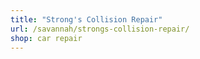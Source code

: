 ```yaml
---
title: "Strong's Collision Repair"
url: /savannah/strongs-collision-repair/
shop: car repair
---
```

